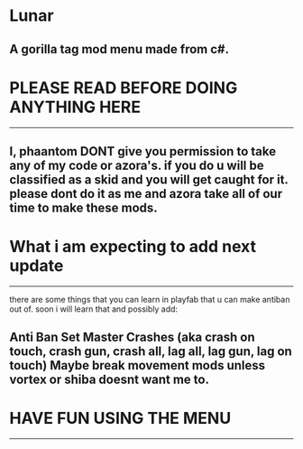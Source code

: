 # Lunar
A gorilla tag mod menu made from c#.
--------------------------------------
# PLEASE READ BEFORE DOING ANYTHING HERE
--------------------------------------
I, phaantom DONT give you permission to take any of my code or azora's.
if you do u will be classified as a skid and you will get caught for it.
please dont do it as me and azora take all of our time to make these mods.
--------------------------------------
# What i am expecting to add next update
--------------------------------------
there are some things that you can learn in playfab that u can make antiban out of.
soon i will learn that and possibly add:

Anti Ban
Set Master
Crashes (aka crash on touch, crash gun, crash all, lag all, lag gun, lag on touch)
Maybe break movement mods unless vortex or shiba doesnt want me to.
--------------------------------------
# HAVE FUN USING THE MENU
--------------------------------------
